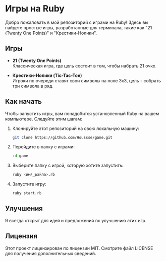 # Игры на Ruby

Добро пожаловать в мой репозиторий с играми на Ruby! Здесь вы найдете простые игры, разработанные для терминала, такие как "21 (Twenty One Points)" и "Крестики-Нолики".

## Игры

- **21 (Twenty One Points)**  
  Классическая игра, где цель состоит в том, чтобы набрать 21 очко.

- **Крестики-Нолики (Tic-Tac-Toe)**  
  Игроки по очереди ставят свои символы на поле 3x3, цель - собрать три символа в ряд.

## Как начать

Чтобы запустить игры, вам понадобится установленный Ruby на вашем компьютере. Следуйте этим шагам:

1. Клонируйте этот репозиторий на свою локальную машину:
   ```bash
   git clone https://github.com/Houssse/game.git

2. Перейдите в папку с играми:
   ```bash
   cd game
   
3. Выберите папку с игрой, которую хотите запустить:
   ```bash
   ruby <имя_файла>.rb
   
4. Запустите игру:
   ```bash
   ruby start.rb

## Улучшения

Я всегда открыт для идей и предложений по улучшению этих игр.

## Лицензия

Этот проект лицензирован по лицензии MIT. Смотрите файл LICENSE для получения дополнительных сведений.